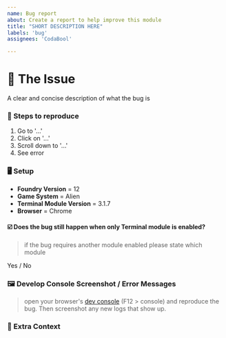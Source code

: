 ```yaml
---
name: Bug report
about: Create a report to help improve this module
title: "SHORT DESCRIPTION HERE"
labels: 'bug'
assignees: 'CodaBool'

---
```

# 🚩 The Issue
A clear and concise description of what the bug is

### 👟 Steps to reproduce
1. Go to '...'
2. Click on '...'
3. Scroll down to '...'
4. See error

### 🖥️  Setup
- **Foundry Version** = 12
- **Game System** = Alien
- **Terminal Module Version** = 3.1.7
- **Browser** = Chrome

#### ☑️  Does the bug still happen when only Terminal module is enabled?
> if the bug requires another module enabled please state which module

Yes / No

### 🖼️  Develop Console Screenshot / Error Messages
> open your browser's [dev console](https://balsamiq.com/support/faqs/browserconsole) (F12 > console) and reproduce the bug. Then screenshot any new logs that show up.

### 📝  Extra Context
